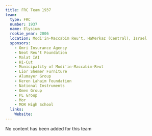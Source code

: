 ```yaml
---
title: FRC Team 1937
team:
  type: FRC
  number: 1937
  name: Elysium
  rookie_year: 2006
  location: Modi'in-Maccabim Reu't, HaMerkaz (Central), Israel
  sponsors:
    - Omri Insurance Agency
    - Neot Reu't Foundation
    - Malat IAI
    - Hi-Cut
    - Municipality of Modi'in-Maccabim-Reut
    - Lior Shemer Furniture
    - Alumayer Group
    - Keren Lahaim Foundation
    - National Instruments
    - Omen Group
    - PL Group
    - Mor
    - MOR High School
  links:
    Website: 
---
```

No content has been added for this team